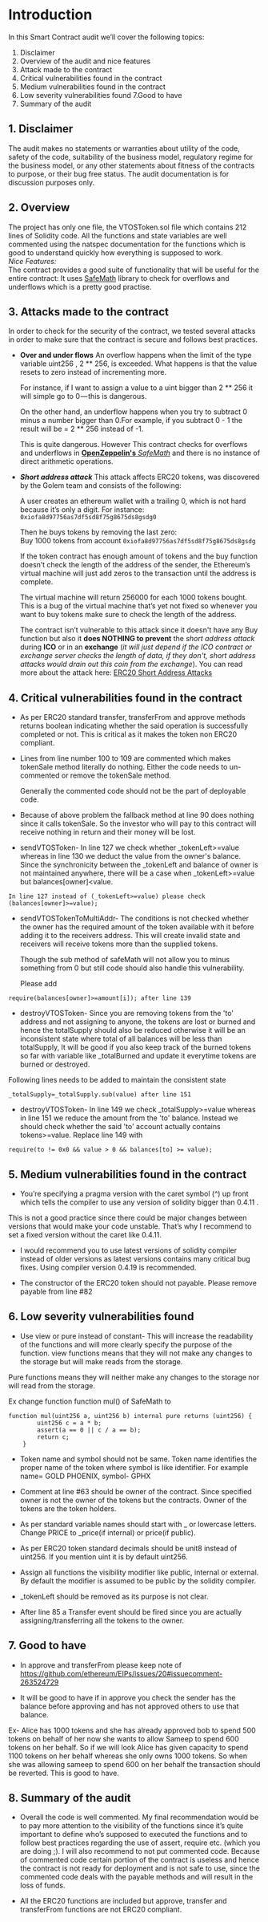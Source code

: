 # Introduction
In this Smart Contract audit we’ll cover the following topics:
1. Disclaimer
2. Overview of the audit and nice features
3. Attack made to the contract
4. Critical vulnerabilities found in the contract
5. Medium vulnerabilities found in the contract
6. Low severity vulnerabilities found
7.Good to have
8. Summary of the audit

## 1. Disclaimer
The audit makes no statements or warranties about utility of the code, safety of the code, suitability of the business model, regulatory regime for the business model, or any other statements about fitness of the contracts to purpose, or their bug free status. The audit documentation is for discussion purposes only.
## 2. Overview
The project has only one file, the VTOSToken.sol file which contains 212 lines of Solidity code. All the functions and state variables are well commented using the natspec documentation for the functions which is good to understand quickly how everything is supposed to work.  
*Nice Features:*  
The contract provides a good suite of functionality that will be useful for the entire contract:
It uses [SafeMath](https://github.com/OpenZeppelin/zeppelin-solidity/blob/master/contracts/math/SafeMath.sol) library to check for overflows and underflows which is a pretty good practise.

## 3. Attacks made to the contract
In order to check for the security of the contract, we tested several attacks in order to make sure that the contract is secure and follows best practices.
* **Over and under flows**
An overflow happens when the limit of the type variable uint256 , 2 ** 256, is exceeded. What happens is that the value resets to zero instead of incrementing more.  
  
  For instance, if I want to assign a value to a uint bigger than 2 ** 256 it will simple go to 0 — this is dangerous.  
  
  On the other hand, an underflow happens when you try to subtract 0 minus a number bigger than 0.For example, if you subtract 0 - 1 the result will be = 2 ** 256 instead of -1.  
  
  This is quite dangerous. However This contract checks for overflows and underflows in [**OpenZeppelin's** *SafeMath*](https://github.com/OpenZeppelin/zeppelin-solidity/blob/master/contracts/math/SafeMath.sol) and there is no instance of direct arithmetic operations.  


* _**Short address attack**_
This attack affects ERC20 tokens, was discovered by the Golem team and consists of the following:

  A user creates an ethereum wallet with a trailing 0, which is not hard because it’s only a digit. For instance: `0xiofa8d97756as7df5sd8f75g8675ds8gsdg0`  

  Then he buys tokens by removing the last zero:  
  Buy 1000 tokens from account `0xiofa8d97756as7df5sd8f75g8675ds8gsdg`  

  If the token contract has enough amount of tokens and the buy function doesn’t check the length of the address of the sender, the Ethereum’s virtual machine will just add zeros to the transaction until the address is complete.  

  The virtual machine will return 256000 for each 1000 tokens bought. This is a bug of the virtual machine that’s yet not fixed so whenever you want to buy tokens make sure to check the length of the address.  

  The contract isn’t vulnerable to this attack since it doesn't have any Buy function but also it **does NOTHING to prevent** the *short address attack* during **ICO** or in an **exchange** (*it will just depend if the ICO contract or exchange server checks the length of data, if they don't, short address attacks would drain out this coin from the exchange*).
You can read more about the attack here: [ERC20 Short Address Attacks](http://vessenes.com/the-erc20-short-address-attack-explained/)

## 4. Critical vulnerabilities found in the contract
* As per ERC20 standard transfer, transferFrom and approve methods returns boolean indicating whether the said operation is successfully completed or not. This is critical as it makes the token non ERC20 compliant.

* Lines from line number 100 to 109 are commented which makes tokenSale method literally do nothing. Either the code needs to un-commented or remove the tokenSale method.

  Generally the commented code should not be the part of deployable code.

* Because of above problem the fallback method at line 90 does nothing since it calls tokenSale. So the investor who will pay to this contract will receive nothing in return and their money will be lost.

* sendVTOSToken- In line 127 we check whether _tokenLeft>=value whereas in line 130 we deduct the value from the owner's balance. Since the synchronicity between the _tokenLeft and balance of owner is not maintained anywhere, there will be a case when _tokenLeft>=value but balances[owner]<value.
```
In line 127 instead of (_tokenLeft>=value) please check (balances[owner]>=value);
```

* sendVTOSTokenToMultiAddr- The conditions is not checked whether the owner has the required amount of the token available with it before adding it to the receivers address. This will create invalid state and receivers will receive tokens more than the supplied tokens.

  Though the sub method of safeMath will not allow you to minus something from 0 but still code should also handle this vulnerability.

  Please add 
```
require(balances[owner]>=amount[i]); after line 139
```

* destroyVTOSToken- Since you are removing tokens from the 'to' address and not assigning to anyone, the tokens are lost or burned and hence the totalSupply should also be reduced otherwise it will be an inconsistent state where total of all balances will be less than totalSupply, It will be good if you also keep track of the burned tokens so far with variable like _totalBurned and update it everytime tokens are burned or destroyed.

 Following lines needs to be added to maintain the consistent state 
```
_totalSupply=_totalSupply.sub(value) after line 151
```
* destroyVTOSToken- In line 149 we check _totalSupply>=value whereas in line 151 we reduce the amount from the 'to' balance. Instead we should check whether the said 'to' account actually contains tokens>=value. Replace line 149 with 
```
require(to != 0x0 && value > 0 && balances[to] >= value);
```

## 5. Medium vulnerabilities found in the contract

* You’re specifying a pragma version with the caret symbol (^) up front which tells the compiler to use any version of solidity bigger than 0.4.11 .  

This is not a good practice since there could be major changes between versions that would make your code unstable. That’s why I recommend to set a fixed version without the caret like 0.4.11.

* I would recommend you to use latest versions of solidity compiler instead of older versions as latest versions contains many critical bug fixes. Using compiler version 0.4.19 is recommended.

* The constructor of the ERC20 token should not payable.
   Please remove payable from line #82

## 6. Low severity vulnerabilities found

* Use view or pure instead of constant- This will increase the readability of the functions and will more clearly specify the purpose of the function. view functions means that they will not make any changes to the storage but will make reads from the storage.

Pure functions means they will neither make any changes to the storage nor will read from the storage.

Ex change function function mul() of SafeMath to 
```
function mul(uint256 a, uint256 b) internal pure returns (uint256) {
        uint256 c = a * b;
        assert(a == 0 || c / a == b);
        return c;
    }
```
* Token name and symbol should not be same. Token name identifies the proper name of the token where symbol is like identifier. For example name= GOLD PHOENIX, symbol- GPHX

* Comment at line #63 should be owner of the contract. Since specified owner is not the owner of the tokens but the contracts. Owner of the tokens are the token holders.

* As per standard variable names should start with _ or lowercase letters. Change PRICE to _price(if internal) or price(if public).

* As per ERC20 token standard decimals should be unit8 instead of uint256. If you mention uint it is by default uint256.

* Assign all functions the visibility modifier like public, internal or external. By default the modifier is assumed to be public by the solidity compiler.

* _tokenLeft should be removed as its purpose is not clear.

* After line 85 a Transfer event should be fired since you are actually assigning/transferring all the tokens to the owner.

## 7. Good to have

* In approve and transferFrom please keep note of https://github.com/ethereum/EIPs/issues/20#issuecomment-263524729

* It will be good to have if in approve you check the sender has the balance before approving and has not approved others to use that balance.

Ex- Alice has 1000 tokens and she has already approved bob to spend 500 tokens on behalf of her now she wants to allow Sameep to spend 600 tokens on her behalf. So if we will look Alice has given capacity to spend 1100 tokens on her behalf whereas she only owns 1000 tokens. So when she was allowing sameep to spend 600 on her behalf the transaction should be reverted. This is good to have.



## 8. Summary of the audit
* Overall the code is well commented.
My final recommendation would be to pay more attention to the visibility of the functions since it’s quite important to define who’s supposed to executed the functions and to follow best practices regarding the use of assert, require etc. (which you are doing ;).
I will also recommend to not put commented code. Because of commented code certain portion of the contract is useless and hence the contract is not ready for deployment and is not safe to use, since the commented code deals with the payable methods and will result in the loss of funds.

*  All the ERC20 functions are included but approve, transfer and transferFrom functions are not ERC20 compliant.






